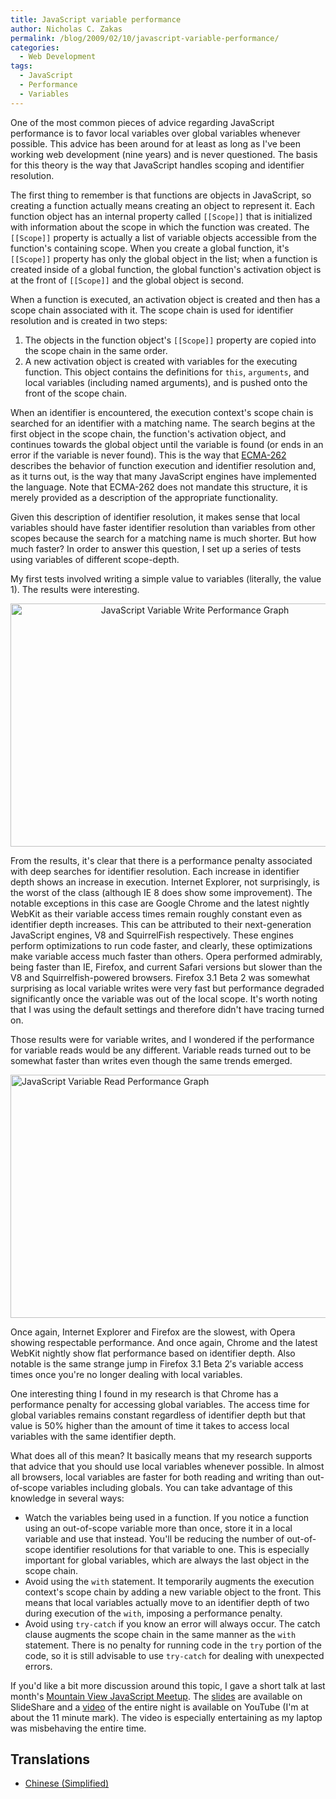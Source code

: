 ```yaml
---
title: JavaScript variable performance
author: Nicholas C. Zakas
permalink: /blog/2009/02/10/javascript-variable-performance/
categories:
  - Web Development
tags:
  - JavaScript
  - Performance
  - Variables
---
```

One of the most common pieces of advice regarding JavaScript performance is to favor local variables over global variables whenever possible. This advice has been around for at least as long as I've been working web development (nine years) and is never questioned. The basis for this theory is the way that JavaScript handles scoping and identifier resolution.

The first thing to remember is that functions are objects in JavaScript, so creating a function actually means creating an object to represent it. Each function object has an internal property called `[[Scope]]` that is initialized with information about the scope in which the function was created. The `[[Scope]]` property is actually a list of variable objects accessible from the function's containing scope. When you create a global function, it's `[[Scope]]` property has only the global object in the list; when a function is created inside of a global function, the global function's activation object is at the front of `[[Scope]]` and the global object is second.

When a function is executed, an activation object is created and then has a scope chain associated with it. The scope chain is used for identifier resolution and is created in two steps:

  1. The objects in the function object's `[[Scope]]` property are copied into the scope chain in the same order.
  2. A new activation object is created with variables for the executing function. This object contains the definitions for `this`, `arguments`, and local variables (including named arguments), and is pushed onto the front of the scope chain.

When an identifier is encountered, the execution context's scope chain is searched for an identifier with a matching name. The search begins at the first object in the scope chain, the function's activation object, and continues towards the global object until the variable is found (or ends in an error if the variable is never found). This is the way that [ECMA-262][1] describes the behavior of function execution and identifier resolution and, as it turns out, is the way that many JavaScript engines have implemented the language. Note that ECMA-262 does not mandate this structure, it is merely provided as a description of the appropriate functionality.

Given this description of identifier resolution, it makes sense that local variables should have faster identifier resolution than variables from other scopes because the search for a matching name is much shorter. But how much faster? In order to answer this question, I set up a series of tests using variables of different scope-depth.

My first tests involved writing a simple value to variables (literally, the value 1). The results were interesting.

<p style="text-align: center;">
  <a href="/images/posts/2009/02/variable_write_performance2.png"><img src="https://humanwhocodes.com/blog/wp-content/uploads/2009/02/variable_write_performance2.png" alt="JavaScript Variable Write Performance Graph" width="574" height="389" /></a>
</p>

From the results, it's clear that there is a performance penalty associated with deep searches for identifier resolution. Each increase in identifier depth shows an increase in execution. Internet Explorer, not surprisingly, is the worst of the class (although IE 8 does show some improvement). The notable exceptions in this case are Google Chrome and the latest nightly WebKit as their variable access times remain roughly constant even as identifier depth increases. This can be attributed to their next-generation JavaScript engines, V8 and SquirrelFish respectively. These engines perform optimizations to run code faster, and clearly, these optimizations make variable access much faster than others. Opera performed admirably, being faster than IE, Firefox, and current Safari versions but slower than the V8 and Squirrelfish-powered browsers. Firefox 3.1 Beta 2 was somewhat surprising as local variable writes were very fast but performance degraded significantly once the variable was out of the local scope. It's worth noting that I was using the default settings and therefore didn't have tracing turned on.

Those results were for variable writes, and I wondered if the performance for variable reads would be any different. Variable reads turned out to be somewhat faster than writes even though the same trends emerged.

[<img src="/images/posts/2009/02/variable_read_performance2.png" alt="JavaScript Variable Read Performance Graph" width="574" height="389" />][2]

Once again, Internet Explorer and Firefox are the slowest, with Opera showing respectable performance. And once again, Chrome and the latest WebKit nightly show flat performance based on identifier depth. Also notable is the same strange jump in Firefox 3.1 Beta 2&#8242;s variable access times once you're no longer dealing with local variables.

One interesting thing I found in my research is that Chrome has a performance penalty for accessing global variables. The access time for global variables remains constant regardless of identifier depth but that value is 50% higher than the amount of time it takes to access local variables with the same identifier depth.

What does all of this mean? It basically means that my research supports that advice that you should use local variables whenever possible. In almost all browsers, local variables are faster for both reading and writing than out-of-scope variables including globals. You can take advantage of this knowledge in several ways:

  * Watch the variables being used in a function. If you notice a function using an out-of-scope variable more than once, store it in a local variable and use that instead. You'll be reducing the number of out-of-scope identifier resolutions for that variable to one. This is especially important for global variables, which are always the last object in the scope chain.
  * Avoid using the `with` statement. It temporarily augments the execution context's scope chain by adding a new variable object to the front. This means that local variables actually move to an identifier depth of two during execution of the `with`, imposing a performance penalty.
  * Avoid using `try-catch` if you know an error will always occur. The catch clause augments the scope chain in the same manner as the `with` statement. There is no penalty for running code in the `try` portion of the code, so it is still advisable to use `try-catch` for dealing with unexpected errors.

If you'd like a bit more discussion around this topic, I gave a short talk at last month's [Mountain View JavaScript Meetup][3]. The [slides][4] are available on SlideShare and a [video][5] of the entire night is available on YouTube (I'm at about the 11 minute mark). The video is especially entertaining as my laptop was misbehaving the entire time.

## Translations

  * [Chinese (Simplified)][6]

 [1]: http://www.ecma-international.org/publications/standards/Ecma-262.htm
 [2]: /images/posts/2009/02/variable_read_performance2.png
 [3]: http://javascript.meetup.com/9/
 [4]: http://www.slideshare.net/nzakas/java-script-variable-performance-presentation
 [5]: http://www.youtube.com/watch?v=MHBbK9dt0Kg
 [6]: http://cuimingda.com/2009/02/javascript-variable-performance.html
